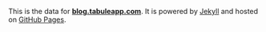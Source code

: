This is the data for **[blog.tabuleapp.com](http://blog.tabuleapp.com)**. It is powered by [Jekyll](http://github.com/mojombo/jekyll) and hosted on [GitHub Pages](http://pages.github.com).